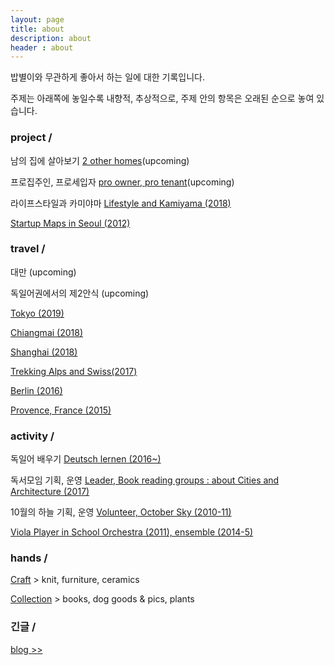 ```yaml
---
layout: page
title: about
description: about
header : about
---
```


밥별이와 무관하게 좋아서 하는 일에 대한 기록입니다.


주제는 아래쪽에 놓일수록 내향적, 추상적으로, 주제 안의 항목은 오래된 순으로 놓여 있습니다. 


### project / 


남의 집에 살아보기 [2 other homes](project-2otherhomes)(upcoming)


프로집주인, 프로세입자 [pro owner, pro tenant](project-pros)(upcoming)


라이프스타일과 카미야마 [Lifestyle and Kamiyama (2018)](/project-kamiyama)


[Startup Maps in Seoul (2012)](/project-thesis)




### travel / 


대만 (upcoming)


독일어권에서의 제2안식 (upcoming)


[Tokyo (2019)](/travel-tokyo)


[Chiangmai (2018)](/travel-chiangmai)


[Shanghai (2018)](/travel-shanghai)


[Trekking Alps and Swiss(2017)](/travel-swiss)


[Berlin (2016)](/travel-berlin)


[Provence, France (2015)](/travel-provence)





### activity / 

독일어 배우기 [Deutsch lernen (2016~)](activity-deutsch)


독서모임 기획, 운영  [Leader, Book reading groups : about Cities and Architecture (2017)](
/activity-readinggroups)


10월의 하늘 기획, 운영 [Volunteer, October Sky (2010-11)](/activity-octobersky)


[Viola Player in School Orchestra (2011), ensemble (2014-5)](/activity-viola)




### hands / 

[Craft](/category-craft) >  knit, furniture, ceramics


[Collection](/category-collection) > books, dog goods & pics, plants




### 긴글 /


[blog >>](https://placenesss.tumblr.com/)

